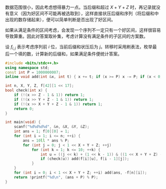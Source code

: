 数据范围很小，因此考虑想得暴力一点。当后缀和超过 $X+Y+Z$ 时，再记录就没有意义（因为好区间不可能再被选取到），这样直接状压后缀和序列（将后缀和中出现的数存储起来），便可以简单判断是否出现了好区间。

如果从满足条件的区间考虑，会发现一个序列不一定只有一个好区间，这样很容易导致算重。因此对答案取补集，考虑计算没有满足条件的子区间的方案数。

设 $f_{i,j}$ 表示考虑序列前 $i$ 位，当前后缀和状压后为 $j$。转移时采用刷表法，枚举最后一个填的数，计算新的后缀和，如果满足条件便统计答案。


```cpp
#include <bits/stdc++.h>
using namespace std; 
const int P = 1000000007; 
inline void add(int &x, int t) { x += t; if (x >= P) x -= P; if (x < 0) x += P; }

int n, X, Y, Z, f[42][1 << 17]; 
bool check(int x) {
	if (!(x >> Z - 1 & 1)) return 1; 
	if (!(x >> Y + Z - 1 & 1)) return 1; 
	if (!(x >> X + Y + Z - 1 & 1)) return 1; 
	return 0; 
}

int main(void) {
	scanf("%d%d%d%d", &n, &X, &Y, &Z); 
	int ans = 1; f[0][0] = 1; 
	for (int i = 1; i <= n; ++i) {
		ans = 10ll * ans % P; 
		for (int j = 0; j < 1 << X + Y + Z; ++j)
			for (int k = 1; k <= 10; ++k) {
				int u = ((j << k) + (1 << k - 1)) & ((1 << X + Y + Z) - 1); 
				if (check(u)) add(f[i][u], f[i - 1][j]); 
			}
	}
	for (int i = 0; i < 1 << X + Y + Z; ++i) add(ans, -f[n][i]); 
	return !printf("%d\n", (ans + P) % P); 
}
```